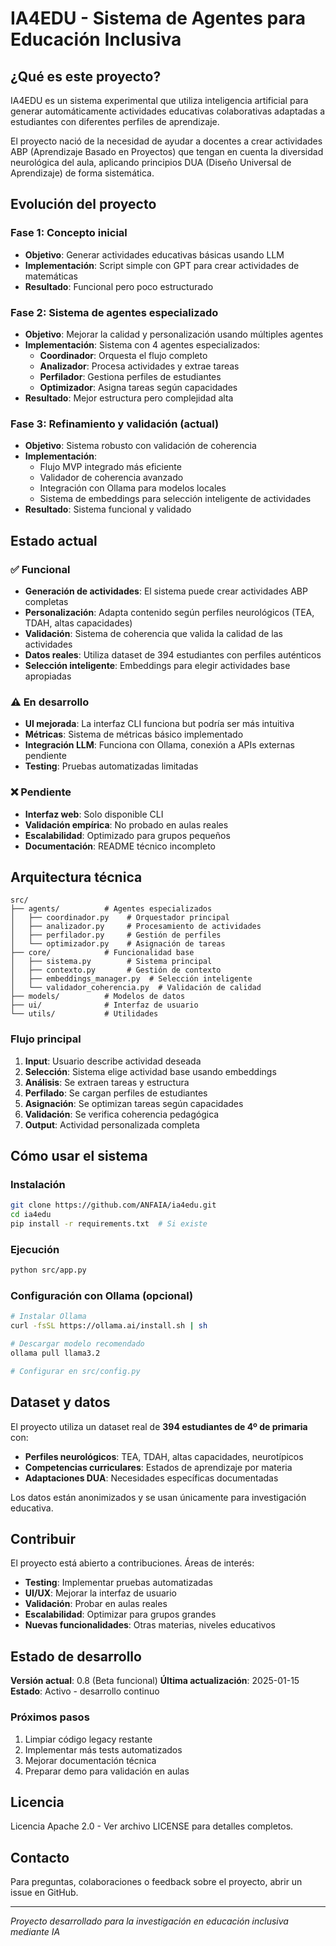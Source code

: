 # IA4EDU - Sistema de Agentes para Educación Inclusiva

## ¿Qué es este proyecto?

IA4EDU es un sistema experimental que utiliza inteligencia artificial para generar automáticamente actividades educativas colaborativas adaptadas a estudiantes con diferentes perfiles de aprendizaje.

El proyecto nació de la necesidad de ayudar a docentes a crear actividades ABP (Aprendizaje Basado en Proyectos) que tengan en cuenta la diversidad neurológica del aula, aplicando principios DUA (Diseño Universal de Aprendizaje) de forma sistemática.

## Evolución del proyecto

### Fase 1: Concepto inicial
- **Objetivo**: Generar actividades educativas básicas usando LLM
- **Implementación**: Script simple con GPT para crear actividades de matemáticas
- **Resultado**: Funcional pero poco estructurado

### Fase 2: Sistema de agentes especializado
- **Objetivo**: Mejorar la calidad y personalización usando múltiples agentes
- **Implementación**: Sistema con 4 agentes especializados:
  - **Coordinador**: Orquesta el flujo completo
  - **Analizador**: Procesa actividades y extrae tareas
  - **Perfilador**: Gestiona perfiles de estudiantes  
  - **Optimizador**: Asigna tareas según capacidades
- **Resultado**: Mejor estructura pero complejidad alta

### Fase 3: Refinamiento y validación (actual)
- **Objetivo**: Sistema robusto con validación de coherencia
- **Implementación**: 
  - Flujo MVP integrado más eficiente
  - Validador de coherencia avanzado
  - Integración con Ollama para modelos locales
  - Sistema de embeddings para selección inteligente de actividades
- **Resultado**: Sistema funcional y validado

## Estado actual

### ✅ Funcional
- **Generación de actividades**: El sistema puede crear actividades ABP completas
- **Personalización**: Adapta contenido según perfiles neurológicos (TEA, TDAH, altas capacidades)
- **Validación**: Sistema de coherencia que valida la calidad de las actividades
- **Datos reales**: Utiliza dataset de 394 estudiantes con perfiles auténticos
- **Selección inteligente**: Embeddings para elegir actividades base apropiadas

### ⚠️ En desarrollo
- **UI mejorada**: La interfaz CLI funciona but podría ser más intuitiva
- **Métricas**: Sistema de métricas básico implementado
- **Integración LLM**: Funciona con Ollama, conexión a APIs externas pendiente
- **Testing**: Pruebas automatizadas limitadas

### ❌ Pendiente
- **Interfaz web**: Solo disponible CLI
- **Validación empírica**: No probado en aulas reales
- **Escalabilidad**: Optimizado para grupos pequeños
- **Documentación**: README técnico incompleto

## Arquitectura técnica

```
src/
├── agents/          # Agentes especializados
│   ├── coordinador.py    # Orquestador principal
│   ├── analizador.py     # Procesamiento de actividades
│   ├── perfilador.py     # Gestión de perfiles
│   └── optimizador.py    # Asignación de tareas
├── core/            # Funcionalidad base
│   ├── sistema.py        # Sistema principal
│   ├── contexto.py       # Gestión de contexto
│   ├── embeddings_manager.py  # Selección inteligente
│   └── validador_coherencia.py  # Validación de calidad
├── models/          # Modelos de datos
├── ui/              # Interfaz de usuario
└── utils/           # Utilidades
```

### Flujo principal
1. **Input**: Usuario describe actividad deseada
2. **Selección**: Sistema elige actividad base usando embeddings
3. **Análisis**: Se extraen tareas y estructura
4. **Perfilado**: Se cargan perfiles de estudiantes
5. **Asignación**: Se optimizan tareas según capacidades
6. **Validación**: Se verifica coherencia pedagógica
7. **Output**: Actividad personalizada completa

## Cómo usar el sistema

### Instalación
```bash
git clone https://github.com/ANFAIA/ia4edu.git
cd ia4edu
pip install -r requirements.txt  # Si existe
```

### Ejecución
```bash
python src/app.py
```

### Configuración con Ollama (opcional)
```bash
# Instalar Ollama
curl -fsSL https://ollama.ai/install.sh | sh

# Descargar modelo recomendado
ollama pull llama3.2

# Configurar en src/config.py
```

## Dataset y datos

El proyecto utiliza un dataset real de **394 estudiantes de 4º de primaria** con:
- **Perfiles neurológicos**: TEA, TDAH, altas capacidades, neurotípicos
- **Competencias curriculares**: Estados de aprendizaje por materia
- **Adaptaciones DUA**: Necesidades específicas documentadas

Los datos están anonimizados y se usan únicamente para investigación educativa.

## Contribuir

El proyecto está abierto a contribuciones. Áreas de interés:
- **Testing**: Implementar pruebas automatizadas
- **UI/UX**: Mejorar la interfaz de usuario
- **Validación**: Probar en aulas reales
- **Escalabilidad**: Optimizar para grupos grandes
- **Nuevas funcionalidades**: Otras materias, niveles educativos

## Estado de desarrollo

**Versión actual**: 0.8 (Beta funcional)
**Última actualización**: 2025-01-15
**Estado**: Activo - desarrollo continuo

### Próximos pasos
1. Limpiar código legacy restante
2. Implementar más tests automatizados  
3. Mejorar documentación técnica
4. Preparar demo para validación en aulas

## Licencia

Licencia Apache 2.0 - Ver archivo LICENSE para detalles completos.

## Contacto

Para preguntas, colaboraciones o feedback sobre el proyecto, abrir un issue en GitHub.

---

*Proyecto desarrollado para la investigación en educación inclusiva mediante IA*